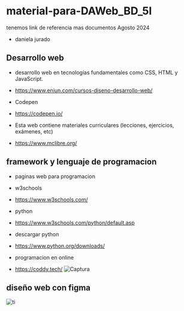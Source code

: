 # material-para-DAWeb_BD_5I
tenemos link de referencia mas documentos Agosto 2024
- daniela jurado 
## Desarrollo web
- desarrollo web en tecnologías fundamentales como CSS, HTML y JavaScript. 
- https://www.eniun.com/cursos-diseno-desarrollo-web/

- Codepen
- https://codepen.io/

- Esta web contiene materiales curriculares (lecciones, ejercicios, exámenes, etc) 
- https://www.mclibre.org/
## framework y lenguaje de programacion
- paginas web para programacion
- w3schools
- https://www.w3schools.com/
- python
- https://www.w3schools.com/python/default.asp
- descargar python
- https://www.python.org/downloads/

- programacion en online
- https://coddy.tech/
![Captura](https://github.com/user-attachments/assets/3fe826b8-84a9-4835-be93-9bd83a7a2eed)

## diseño web con figma 
 ![ti](https://github.com/user-attachments/assets/26a453b1-0e55-4433-8ed6-e7e1c4d444e0)

